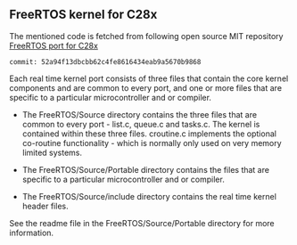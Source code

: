 ## FreeRTOS kernel for C28x

The mentioned code is fetched from following open source MIT repository\
[FreeRTOS port for C28x](https://github.com/IvanZuy/freertos_c28x)
```
commit: 52a94f13dbcbb62c4fe8616434eab9a5670b9868
```

Each real time kernel port consists of three files that contain the core kernel
components and are common to every port, and one or more files that are 
specific to a particular microcontroller and or compiler.

+ The FreeRTOS/Source directory contains the three files that are common to 
every port - list.c, queue.c and tasks.c.  The kernel is contained within these 
three files.  croutine.c implements the optional co-routine functionality - which
is normally only used on very memory limited systems.

+ The FreeRTOS/Source/Portable directory contains the files that are specific to 
a particular microcontroller and or compiler.

+ The FreeRTOS/Source/include directory contains the real time kernel header 
files.

See the readme file in the FreeRTOS/Source/Portable directory for more 
information.